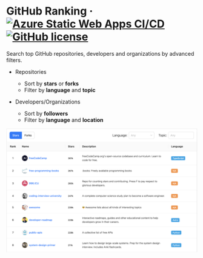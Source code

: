 # GitHub Ranking &middot; [![Azure Static Web Apps CI/CD](https://github.com/AttackOnMorty/github-ranking/actions/workflows/azure-static-web-apps-lively-tree-0d6119110.yml/badge.svg)](https://github.com/AttackOnMorty/github-ranking/actions/workflows/azure-static-web-apps-lively-tree-0d6119110.yml) [![GitHub license](https://img.shields.io/badge/license-MIT-blue.svg)](https://github.com/facebook/react/blob/main/LICENSE)

Search top GitHub repositories, developers and organizations by advanced filters.

- Repositories

  - Sort by **stars** or **forks**
  - Filter by **language** and **topic**

- Developers/Organizations
  - Sort by **followers**
  - Filter by **language** and **location**

![Repo Ranking](./docs/repo-ranking.png)
